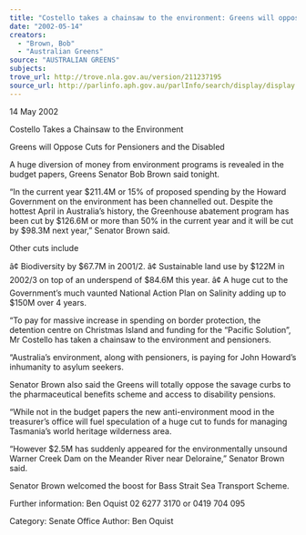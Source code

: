 ```yaml
---
title: "Costello takes a chainsaw to the environment: Greens will oppose cuts for pensioners and the disabled."
date: "2002-05-14"
creators:
  - "Brown, Bob"
  - "Australian Greens"
source: "AUSTRALIAN GREENS"
subjects:
trove_url: http://trove.nla.gov.au/version/211237195
source_url: http://parlinfo.aph.gov.au/parlInfo/search/display/display.w3p;query=Id%3A%22media/pressrel/AOK66%22
---
```


 14 May 2002

 Costello Takes a Chainsaw to the Environment

 Greens will Oppose Cuts for Pensioners and the Disabled

 A huge diversion of money from environment programs is revealed in the budget papers, Greens Senator Bob Brown said tonight.

 “In the current year $211.4M or 15% of proposed spending by the Howard Government on the environment has been channelled out. Despite the hottest April in Australia’s history, the Greenhouse abatement program has been cut by $126.6M or more than 50% in the current year and it will be cut by $98.3M next year,” Senator Brown said.

 Other cuts include

 â¢ Biodiversity by $67.7M in 2001/2. â¢ Sustainable land use by $122M in 2002/3 on top of an underspend of $84.6M this year. â¢ A huge cut to the Government’s much vaunted National Action Plan on Salinity adding up to $150M over 4 years.

 “To pay for massive increase in spending on border protection, the detention centre on Christmas Island and funding for the “Pacific Solution”, Mr Costello has taken a chainsaw to the environment and pensioners.

 “Australia’s environment, along with pensioners, is paying for John Howard’s inhumanity to asylum seekers.

 Senator Brown also said the Greens will totally oppose the savage curbs to the pharmaceutical benefits scheme and access to disability pensions.

 “While not in the budget papers the new anti-environment mood in the treasurer’s office will fuel speculation of a huge cut to funds for managing Tasmania’s world heritage wilderness area.

 “However $2.5M has suddenly appeared for the environmentally unsound Warner Creek Dam on the Meander River near Deloraine,” Senator Brown said.

 Senator Brown welcomed the boost for Bass Strait Sea Transport Scheme.

 Further information: Ben Oquist 02 6277 3170 or 0419 704 095

 Category: Senate Office Author: Ben Oquist

